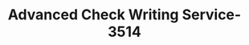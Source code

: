 ---
f_zip-code: 75652
f_state-code: TX
title: Advanced Check Writing Service-3514
f_phone: 903-657-4203
f_city-only: Henderson
f_address: 1701 Kilgore Drive Henderson
f_location-unique-id: '3514'
slug: advanced-check-writing-service-3514
updated-on: '2024-05-30T13:46:58.046Z'
created-on: '2024-05-30T13:36:59.803Z'
published-on: '2024-05-30T13:54:32.469Z'
f_city-state: cms/city/henderson-tx.md
f_company: cms/company/advanced-check-writing-service.md
f_state: cms/state/texas.md
layout: '[payday-loan].html'
tags: payday-loan
---